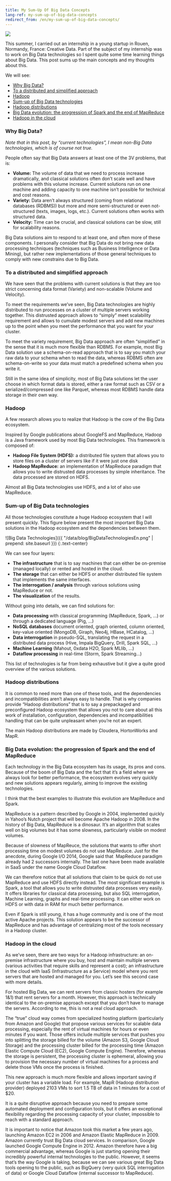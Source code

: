 ```yaml
---
title: My Sum-Up Of Big Data Concepts
lang-ref: my-sum-up-of-big-data-concepts
redirect_from: /en/my-sum-up-of-big-data-concepts/
---
```


<p class="text-center">
<img src="{{ '/data/blog/bigdata_prev.png' | prepend: base_url }}">
</p>

This summer, I carried out an internship in a young startup in Rouen, Normandy, France: Creative Data. Part of the subject of my internship was to work on Big Data technologies so I spent quite some time learning things about Big Data. This post sums up the main concepts and my thoughts about this.

We will see:

* <a href="#bigdata3">Why Big Data?</a>
* <a href="#bigdata4">To a distributed and simplified approach</a>
* <a href="#bigdata5">Hadoop</a>
* <a href="#bigdata6">Sum-up of Big Data technologies</a>
* <a href="#bigdata7">Hadoop distributions</a>
* <a href="#bigdata8">Big Data evolution: the progression of Spark and the end of MapReduce</a>
* <a href="#bigdata9">Hadoop in the cloud</a>
<h3 id="bigdata3">Why Big Data?</h3>

<em>Note that in this post, by “current technologies”, I mean non-Big Data technologies, which is of course not true.</em>

People often say that Big Data answers at least one of the 3V problems, that is:

* **Volume:** The volume of data that we need to process increase dramatically, and classical solutions often don’t scale well and have problems with this volume increase. Current solutions run on one machine and adding capacity to one machine isn’t possible for technical and cost reasons.
* **Variety:** Data aren’t always structured (coming from relational databases (RDBMS)) but more and more semi-structured or even not-structured (texts, images, logs, etc.). Current solutions often works with structured data.
* **Velocity:** Time can be crucial, and classical solutions can be slow, still for scalability reasons.

Big Data solutions aim to respond to at least one, and often more of these components. I personally consider that Big Data do not bring new data processing techniques (techniques such as Business Intelligence or Data Mining), but rather new implementations of those general techniques to comply with new constrains due to Big Data.

<h3 id="bigdata4">To a distributed and simplified approach</h3>

We have seen that the problems with current solutions is that they are too strict concerning data format (Variety) and non-scalable (Volume and Velocity).

To meet the requirements we’ve seen, Big Data technologies are highly distributed to run processes on a cluster of multiple servers working together. This distrusted approach allows to “simply” meet scalability requirement and allows to cumulate modest servers and add new machines up to the point when you meet the performance that you want for your cluster.

To meet the variety requirement, Big Data approach are often “simplified” in the sense that it is much more flexible than RDBMS. For example, most Big Data solution use a schema-on-read approach that is to say you match your raw data to your schema when to read the data, whereas RDBMS often are schema-on-write so your data must match a predefined schema when you write it.

Still in the same idea of simplicity, most of Big Data solutions let the user choose in which format data is stored, either a raw format such as CSV or a serialized/compressed one like Parquet, whereas most RDBMS handle data storage in their own way.

<h3 id="bigdata5">Hadoop</h3>

A few research allows you to realize that Hadoop is the core of the Big Data ecosystem.

Inspired by Google publications about GoogleFS and MapReduce, Hadoop is a Java framework used by most Big Data technologies. This framework is composed of:

* **Hadoop File System (HDFS):** a distributed file system that allows you to store files on a cluster of servers like if it were just one disk
* **Hadoop MapReduce:** an implementation of MapReduce paradigm that allows you to write distrusted data processes by simple inheritance. The data processed are stored on HDFS.

Almost all Big Data technologies use HDFS, and a lot of also use MapReduce.

<h3 id="bigdata6">Sum-up of Big Data technologies</h3>

All those technologies constitute a huge Hadoop ecosystem that I will present quickly. This figure below present the most important Big Data solutions in the Hadoop ecosystem and the dependencies between them.

![Big Data Technologies]({{ "/data/blog/BigDataTechnologiesEn.png" | prepend: site.baseurl }})
{:.text-center}

We can see four layers:

* **The infrastructure** that is to say machines that can either be on-premise (managed locally) or rented and hosted in the cloud.
* **The storage** that can either be HDFS or another distributed file system that implements the same interfaces.
* **The interrogation / analysis** through various solutions using MapReduce or not.
* **The visualization** of the results.

Without going into details, we can find solutions for:

* **Data processing** with classical programming (MapReduce, Spark, …) or through a dedicated language (Pig, …)
* **NoSQL databases** document oriented, graph oriented, column oriented, key-value oriented (MongoDB, Giraph, Neo4j, HBase, HCatalog, …)
* **Data interrogation** in pseudo-SQL, translating the request in a distributed data process (Hive, Impala BigQuery, Drill, Spark SQL, …)
* **Machine Learning** (Mahout, 0xdata H2O, Spark MLlib, …)
* **Dataflow processing** in real-time (Storm, Spark Streaming…)

This list of technologies is far from being exhaustive but it give a quite good overview of the various solutions.

<h3 id="bigdata7">Hadoop distributions</h3>

It is common to need more than one of these tools, and the dependencies and incompatibilities aren’t always easy to handle. That is why companies provide “Hadoop distributions” that is to say a prepackaged and preconfigured Hadoop ecosystem that allows you not to care about all this work of installation, configuration, dependencies and incompatibilities handling that can be quite unpleasant when you’re not an expert.

The main Hadoop distributions are made by Cloudera, HortonWorks and MapR.

<h3 id="bigdata8">Big Data evolution: the progression of Spark and the end of MapReduce</h3>

Each technology in the Big Data ecosystem has its usage, its pros and cons. Because of the boom of Big Data and the fact that it’s a field where we always look for better performance, the ecosystem evolves very quickly and new solutions appears regularly, aiming to improve the existing technologies.

I think that the best examples to illustrate this evolution are MapReduce and Spark.

MapReduce is a pattern described by Google in 2004, implemented quickly in Yahoo’s Nutch project that will become Apache Hadoop in 2008. In the history of Big Data, MapReduce is a dinosaur. It’s an algorithm that scales well on big volumes but it has some slowness, particularly visible on modest volumes.

Because of slowness of MapReuce, the solutions that wants to offer short processing time on modest volumes do not use MapReduce. Just for the anecdote, during Google I/O 2014, Google said that&nbsp; MapReduce paradigm already had 2 successors internally. The last one have been made available in SaaS under the name Google Cloud Dataflow.

We can therefore notice that all solutions that claim to be quick do not use MapReduce and use HDFS directly instead. The most significant example is Spark, a tool that allows you to write distrusted data processes very easily. It offers libraries for classical data processing, but also SQL interrogation, Machine Learning, graphs and real-time processing. It can either work on HDFS or with data in RAM for much better performance.

Even if Spark is still young, it has a huge community and is one of the most active Apache projects. This solution appears to be the successor of MapReduce and has advantage of centralizing most of the tools necessary in a Hadoop cluster.

<h3 id="bigdata9">Hadoop in the cloud</h3>

As we’ve seen, there are two ways for a Hadoop infrastructure: an on-premise infrastructure where you buy, host and maintain multiple servers (various activities that require skills and represent a cost); an infrastructure in the cloud with IaaS (Infrastructure as a Service) model where you rent servers that are hosted and managed for you. Let’s see this second case with more details.

For hosted Big Data, we can rent servers from classic hosters (for example 1&1) that rent servers for a month. However, this approach is technically identical to the on-premise approach except that you don’t have to manage the servers. According to me, this is not a real cloud approach.

The “true” cloud way comes from specialized hosting platform (particularly from Amazon and Google) that propose various services for scalable data processing, especially the rent of virtual machines for hours or even minutes if you want. Those offers include multiple services that pushes you into splitting the storage billed for the volume (Amazon S3, Google Cloud Storage) and the processing cluster billed for the processing time (Amazon Elastic Compute Cloud (EC2), Google Compute Engine). Therefore, whereas the storage is persistent, the processing cluster is ephemeral, allowing you to provision the necessary number of virtual machines for a process and delete those VMs once the process is finished.

This new approach is much more flexible and allows important saving if your cluster has a variable load. For example, MapR (Hadoop distribution provider) deployed 2103 VMs to sort 1.5 TB of data in 1 minutes for a cost of $20.

It is a quite disruptive approach because you need to prepare some automated deployment and configuration tools, but it offers an exceptional flexibility regarding the processing capacity of your cluster, impossible to reach with a standard approach.

It is important to notice that Amazon took this market a few years ago, launching Amazon EC2 in 2006 and Amazon Elastic MapReduce in 2009. Amazon currently trust Big Data cloud services. In comparison, Google launched Google Compute Engine in 2012. Amazon therefore have a big commercial advantage, whereas Google is just starting opening their incredibly powerful internal technologies to the public. However, it seems that’s the way Google is taking, because we can see various great Big Data tools opening to the public, such as BigQuery (very quick SQL interrogation of data) or Google Cloud Dataflow (internal successor to MapReduce).

        